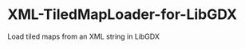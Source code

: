 XML-TiledMapLoader-for-LibGDX
=============================

Load tiled maps from an XML string in LibGDX
